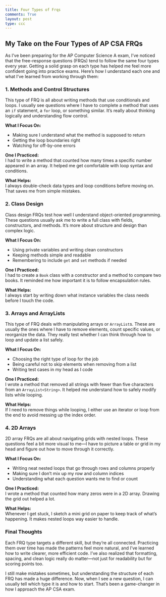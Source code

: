 ```yaml
---
title: Four Types of Frqs
comments: True
layout: post
type: ccc
---
```


## My Take on the Four Types of AP CSA FRQs

As I’ve been preparing for the AP Computer Science A exam, I’ve noticed that the free-response questions (FRQs) tend to follow the same four types every year. Getting a solid grasp on each type has helped me feel more confident going into practice exams. Here’s how I understand each one and what I’ve learned from working through them:

### 1. Methods and Control Structures

This type of FRQ is all about writing methods that use conditionals and loops. I usually see questions where I have to complete a method that uses an `if` statement, a `for` loop, or something similar. It’s really about thinking logically and understanding flow control.

**What I Focus On:**
- Making sure I understand what the method is supposed to return
- Getting the loop boundaries right
- Watching for off-by-one errors

**One I Practiced:**  
I had to write a method that counted how many times a specific number appeared in an array. It helped me get comfortable with loop syntax and conditions.

**What Helps:**  
I always double-check data types and loop conditions before moving on. That saves me from simple mistakes.

### 2. Class Design

Class design FRQs test how well I understand object-oriented programming. These questions usually ask me to write a full class with fields, constructors, and methods. It’s more about structure and design than complex logic.

**What I Focus On:**
- Using private variables and writing clean constructors
- Keeping methods simple and readable
- Remembering to include `get` and `set` methods if needed

**One I Practiced:**  
I had to create a `Book` class with a constructor and a method to compare two books. It reminded me how important it is to follow encapsulation rules.

**What Helps:**  
I always start by writing down what instance variables the class needs before I touch the code.

### 3. Arrays and ArrayLists

This type of FRQ deals with manipulating arrays or `ArrayList`s. These are usually the ones where I have to remove elements, count specific values, or reorganize the data. They really test whether I can think through how to loop and update a list safely.

**What I Focus On:**
- Choosing the right type of loop for the job
- Being careful not to skip elements when removing from a list
- Writing test cases in my head as I code

**One I Practiced:**  
I wrote a method that removed all strings with fewer than five characters from an `ArrayList<String>`. It helped me understand how to safely modify lists while looping.

**What Helps:**  
If I need to remove things while looping, I either use an iterator or loop from the end to avoid messing up the index order.

### 4. 2D Arrays

2D array FRQs are all about navigating grids with nested loops. These questions feel a bit more visual to me—I have to picture a table or grid in my head and figure out how to move through it correctly.

**What I Focus On:**
- Writing neat nested loops that go through rows and columns properly
- Making sure I don’t mix up my row and column indices
- Understanding what each question wants me to find or count

**One I Practiced:**  
I wrote a method that counted how many zeros were in a 2D array. Drawing the grid out helped a lot.

**What Helps:**  
Whenever I get stuck, I sketch a mini grid on paper to keep track of what’s happening. It makes nested loops way easier to handle.

### Final Thoughts

Each FRQ type targets a different skill, but they’re all connected. Practicing them over time has made the patterns feel more natural, and I’ve learned how to write clearer, more efficient code. I’ve also realized that formatting, spacing, and clean logic really do matter—not just for readability but for scoring points too.

I still make mistakes sometimes, but understanding the structure of each FRQ has made a huge difference. Now, when I see a new question, I can usually tell which type it is and how to start. That’s been a game-changer in how I approach the AP CSA exam.

<script src="https://utteranc.es/client.js"
        repo="{{ site.github_username }}/{{ site.github_repo | default: site.baseurl | remove: "/" }}"
        issue-term="title"
        label="blogpost-comment"
        theme="github-light"
        crossorigin="anonymous"
        async>
</script>